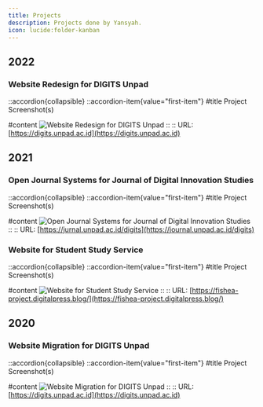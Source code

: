 ```yaml
---
title: Projects
description: Projects done by Yansyah.
icon: lucide:folder-kanban
---
```


## 2022

### Website Redesign for DIGITS Unpad

::accordion{collapsible}
  ::accordion-item{value="first-item"}
  #title
  Project Screenshot(s)

  #content
  ![Website Redesign for DIGITS Unpad](/img/projects/2022-center-for-digital-innovation-studies-unpad-website.png)
  ::
::
URL: [https://digits.unpad.ac.id](https://digits.unpad.ac.id)

## 2021

### Open Journal Systems for Journal of Digital Innovation Studies

::accordion{collapsible}
  ::accordion-item{value="first-item"}
  #title
  Project Screenshot(s)

  #content
  ![Open Journal Systems for Journal of Digital Innovation Studies](/img/projects/2021-journal-of-digital-innovation-studies-ojs.png)
  ::
::
URL: [https://jurnal.unpad.ac.id/digits](https://journal.unpad.ac.id/digits)

### Website for Student Study Service

::accordion{collapsible}
  ::accordion-item{value="first-item"}
  #title
  Project Screenshot(s)

  #content
  ![Website for Student Study Service](/img/projects/2021-student-study-service-website.png)
  ::
::
URL: [https://fishea-project.digitalpress.blog/](https://fishea-project.digitalpress.blog/)

## 2020
### Website Migration for DIGITS Unpad

::accordion{collapsible}
  ::accordion-item{value="first-item"}
  #title
  Project Screenshot(s)

  #content
  ![Website Migration for DIGITS Unpad](/img/projects/2020-center-for-digital-innovation-studies-unpad-website.png)
  ::
::
URL: [https://digits.unpad.ac.id](https://digits.unpad.ac.id)

